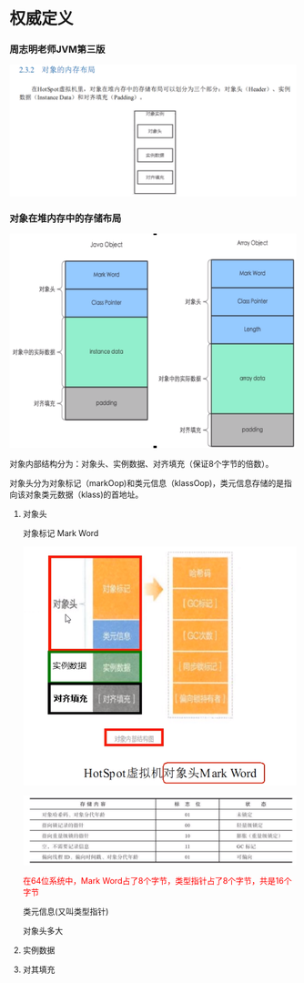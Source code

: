 # 权威定义

### 周志明老师JVM第三版

![image-20230723152446040](images/1.周志明老师JVM第三版.png)

### 对象在堆内存中的存储布局

![image-20230723155600930](images/2.对象在堆内存中的存储布局.png)

对象内部结构分为：对象头、实例数据、对齐填充（保证8个字节的倍数）。

对象头分为对象标记（markOop)和类元信息（klassOop)，类元信息存储的是指向该对象类元数据（klass)的首地址。

1. 对象头

   对象标记 Mark Word

   ![image-20230724225623357](images/3.对象头保存的数据.png)

   ![image-20230724225756888](images/4.保存数据.png)

   <font color = 'red'>在64位系统中，Mark Word占了8个字节，类型指针占了8个字节，共是16个字节</font>

   类元信息(又叫类型指针)

   对象头多大

2. 实例数据

3. 对其填充










